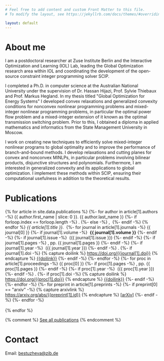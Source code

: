 ```yaml
---
# Feel free to add content and custom Front Matter to this file.
# To modify the layout, see https://jekyllrb.com/docs/themes/#overriding-theme-defaults

layout: default
---
```


# About me

I am a postdoctoral researcher at Zuse Institute Berlin and the Interactive Optimization and Learning (IOL) Lab, leading the Global Optimization research area within IOL and coordinating the development of the open-source constraint integer programming solver SCIP.

I completed a Ph.D. in computer science at the Australian National University under the supervision of Dr. Hassan Hijazi, Prof. Sylvie Thiebaux and Prof. Markus Hegland. In my thesis titled "Global Optimization for Energy Systems" I developed convex relaxations and generalized convexity conditions for nonconvex nonlinear programming problems and mixed-integer nonlinear programming problems, in particular the optimal power flow problem and a mixed-integer extension of it known as the optimal transmission switching problem. Prior to this, I obtained a diploma in applied mathematics and informatics from the State Management University in Moscow.

I work on creating new techniques to efficiently solve mixed-integer nonlinear programs to global optimality and to improve the performance of branch-and-bound methods. I develop relaxations and cutting planes for convex and nonconvex MINLPs, in particular problems involving bilinear products, disjunctive structures and polynomials. Furthermore, I am interested in generalized convexity and its applications to global optimization. I implement these methods within SCIP, ensuring their computational usefulness in addition to the theoretical results.

# Publications

{% for article in site.data.publications %}
  {%- for author in article[1].authors -%}
    {{ author.first_name | slice: 0 }}. {{ author.last_name }}
    {%- if forloop.index == forloop.length -%}
      .
    {%- else -%}
      ,&nbsp;
    {%- endif -%}
  {% endfor %}
  <i>{{ article[1].title }}.&nbsp;</i>
  {%- for journal in article[1].journals -%}
    {{ journal[0] }}
    {%- if journal[1].volume -%}
      &nbsp;<b>{{ journal[1].volume }}</b>
    {%- endif -%}
    {%- if journal[1].issue -%}
      &nbsp;({{ journal[1].issue }})
    {%- endif -%}
    {%- if journal[1].pages -%}
      ,&nbsp;pp.&nbsp;{{ journal[1].pages }}
    {%- endif -%}
    {%- if journal[1].year -%}
      &nbsp;({{ journal[1].year }})
    {%- endif -%}
    .
    {%- if journal[1].doi -%}
      {% capture doilink %}
      https://doi.org/{{journal[1].doi}}
      {% endcapture %}
      <a style="white-space: nowrap" href="{{doilink}}">{{doilink}}</a>
    {%- endif -%}
  {%- endfor -%}
  {%- for proc in article[1].proceedings -%}
    {{ proc[0] }}
    {%- if proc[1].pages -%}
      ,&nbsp;pp.&nbsp;{{ proc[1].pages }}
    {%- endif -%}
    {%- if proc[1].year -%}
      &nbsp;({{ proc[1].year }})
    {%- endif -%}
    .
    {%- if proc[1].doi -%}
      {% capture doilink %}
      https://doi.org/{{proc[1].doi}}
      {% endcapture %}
      <a style="white-space: nowrap" href="{{doilink}}">{{doilink}}</a>
    {%- endif -%}
  {%- endfor -%}
  {%- for preprint in article[1].preprints -%}
    {%- if preprint[0] == "arxiv" -%}
      {% capture arxivlink %}
      https://arxiv.org/abs/{{preprint[1].id}}
      {% endcapture %}
      [<a href="{{doilink}}">arXiv</a>]
    {%- endif -%}
  {%- endfor -%}
  <br /><br />
{% endfor %}

{% comment %}
<a href="publications.html">See all publications</a>
{% endcomment %}

# Contact

Email: bestuzheva@zib.de
